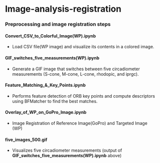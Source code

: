 # Image-analysis-registration

### Preprocessing and image registration steps 

#### Convert_CSV_to_Colorful_Image(WP).ipynb 
- Load CSV file(WP image) and visualize its contents in a colored image.
#### GIF_switches_five_measurements(WP).ipynb 
- Generate a GIF image that switches between five circadiometer measurements (S-cone, M-cone, L-cone, rhodopic, and iprgc).
#### Feature_Matching_&_Key_Points.ipynb 
- Performs feature detection of ORB key points and compute descriptors using BFMatcher to find the best matches.
#### Overlay_of_WP_on_GoPro_Image.ipynb 
- Image Registration of Reference Image(GoPro) and Targeted Image (WP)
#### five_images_500.gif
- Visualizes five circadiometer measurements (output of **GIF_switches_five_measurements(WP).ipynb** above)
